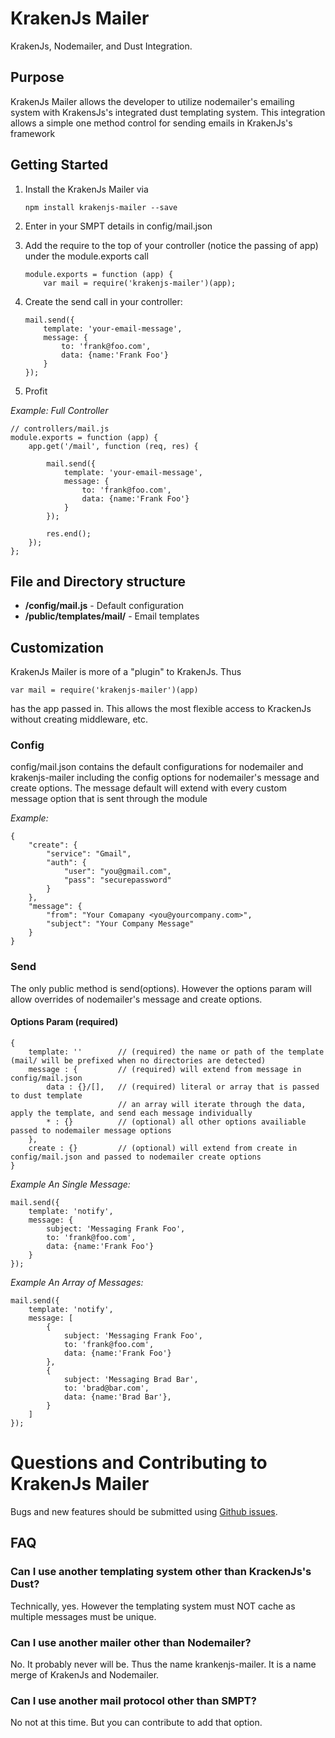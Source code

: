 # KrakenJs Mailer

KrakenJs, Nodemailer, and Dust Integration.

## Purpose
KrakenJs Mailer allows the developer to utilize nodemailer's emailing system with KrakensJs's integrated dust templating
system. This integration allows a simple one method control for sending emails in KrakenJs's framework

## Getting Started

1. Install the KrakenJs Mailer via 
    ```
    npm install krakenjs-mailer --save
    ```

2. Enter in your SMPT details in config/mail.json
3. Add the require to the top of your controller (notice the passing of app) under the module.exports call
    ```
    module.exports = function (app) {
        var mail = require('krakenjs-mailer')(app);
    ```

4. Create the send call in your controller:
    ```
    mail.send({
    	template: 'your-email-message',	
    	message: {
    		to: 'frank@foo.com',
    		data: {name:'Frank Foo'}
    	}
    });
    ```
5. Profit

*Example: Full Controller*

```
// controllers/mail.js
module.exports = function (app) {
    app.get('/mail', function (req, res) {
    
    	mail.send({
    		template: 'your-email-message',	
    		message: {
    			to: 'frank@foo.com',
    			data: {name:'Frank Foo'}
    		}
    	});
    
    	res.end();
    });
};
```

## File and Directory structure

- **/config/mail.js** - Default configuration
- **/public/templates/mail/** - Email templates

## Customization

KrakenJs Mailer is more of a "plugin" to KrakenJs.
Thus 
```
var mail = require('krakenjs-mailer')(app)
```
has the app passed in.
This allows the most flexible access to KrackenJs without creating middleware, etc.

### Config

config/mail.json contains the default configurations for nodemailer and krakenjs-mailer including the config options for nodemailer's message and create options. The message default will extend with every custom message option that is sent through the module

*Example:*

```
{	
	"create": {
		"service": "Gmail",
		"auth": {
			"user": "you@gmail.com",
			"pass": "securepassword"
		}
	},
	"message": {
		"from": "Your Comapany <you@yourcompany.com>",
		"subject": "Your Company Message"
	}
}
```

### Send

The only public method is send(options). However the options param will allow overrides of nodemailer's message and create options.

#### Options Param (required)
```
{
	template: ''        // (required) the name or path of the template (mail/ will be prefixed when no directories are detected)
	message : {         // (required) will extend from message in config/mail.json
		data : {}/[],   // (required) literal or array that is passed to dust template
                        // an array will iterate through the data, apply the template, and send each message individually
		* : {}          // (optional) all other options availiable passed to nodemailer message options
	}, 
	create : {}         // (optional) will extend from create in config/mail.json and passed to nodemailer create options
}
```
*Example An Single Message:*

```
mail.send({
	template: 'notify',	
	message: {
		subject: 'Messaging Frank Foo',
		to: 'frank@foo.com',
		data: {name:'Frank Foo'}
	}
});
```

*Example An Array of Messages:*
```
mail.send({
	template: 'notify',
	message: [
		{
			subject: 'Messaging Frank Foo',
			to: 'frank@foo.com',
			data: {name:'Frank Foo'}
		},
		{
			subject: 'Messaging Brad Bar',
			to: 'brad@bar.com',
			data: {name:'Brad Bar'},
		}
	]
});
```


# Questions and Contributing to KrakenJs Mailer

Bugs and new features should be submitted using [Github issues](https://github.com/jzumbrun/krakenjs-mailer/issues/new).

## FAQ

### Can I use another templating system other than KrackenJs's Dust?
Technically, yes. However the templating system must NOT cache as multiple messages must be unique.

### Can I use another mailer other than Nodemailer?
No. It probably never will be. Thus the name krankenjs-mailer. It is a name merge of KrakenJs and Nodemailer.

### Can I use another mail protocol other than SMPT?
No not at this time. But you can contribute to add that option.
